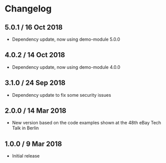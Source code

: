 # Changelog

## 5.0.1 / 16 Oct 2018

* Dependency update, now using demo-module 5.0.0

## 4.0.2 / 14 Oct 2018

* Dependency update, now using demo-module 4.0.0

## 3.1.0 / 24 Sep 2018

* Dependency update to fix some security issues

## 2.0.0 / 14 Mar 2018

* New version based on the code examples shown at the 48th eBay Tech Talk in Berlin

## 1.0.0 / 9 Mar 2018

* Initial release 

